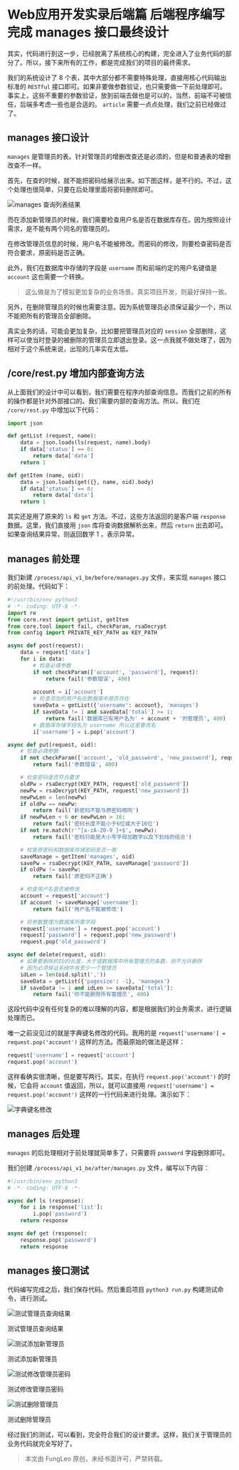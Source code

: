 # Web应用开发实录后端篇 后端程序编写 完成 manages 接口最终设计

其实，代码进行到这一步，已经脱离了系统核心的构建，完全进入了业务代码的部分了。所以，接下来所有的工作，都是完成我们的项目的最终需求。

我们的系统设计了 8 个表，其中大部分都不需要特殊处理，直接用核心代码输出标准的 `RESTful` 接口即可。如果非要做参数验证，也只需要做一下前处理即可。事实上，这些不重要的参数验证，放到前端去做也是可以的，当然，前端不可被信任，后端多考虑一些也是合适的。 `article` 需要一点点处理，我们之前已经做过了。

## manages 接口设计

`manages` 是管理员的表。针对管理员的增删改查还是必须的，但是和普通表的增删改查不一样。

首先，在查的时候，就不能把密码给展示出来。如下图这样，是不行的。不过，这个处理也很简单，只要在后处理里面将密码删除即可。

![manages 查询列表结果](https://raw.githubusercontent.com/fengcms/articles/master/image/af/55b3f2e3852d23ec06f1138b47e9e6.jpg)

而在添加新管理员的时候，我们需要检查用户名是否在数据库存在。因为按照设计需求，是不能有两个同名的管理员的。

在修改管理员信息的时候，用户名不能被修改。而密码的修改，则要检查密码是否符合要求，原密码是否正确。

此外，我们在数据库中存储的字段是 `username` 而和前端约定的用户名键值是 `account` 这也需要一个转换。

> 这么做是为了模拟更加复杂的业务场景。真实项目开发，则最好保持一致。

另外，在删除管理员的时候也需要注意。因为系统管理员必须保证最少一个，所以不能把所有的管理员全部删除。

真实业务的话，可能会更加复杂，比如要把管理员对应的 `session` 全部删除，这样可以使当时登录的被删除的管理员立即退出登录。这一点我就不做处理了，因为相对于这个系统来说，出现的几率实在太低。

## /core/rest.py 增加内部查询方法

从上面我们的设计中可以看到，我们需要在程序内部查询信息。而我们之前的所有的操作都是针对外部接口的。我们需要内部的查询方法。所以，我们在 `/core/rest.py` 中增加以下代码：

```python
import json

def getList (request, name):
    data = json.loads(ls(request, name).body)
    if data['status'] == 0:
        return data['data']
    return 1

def getItem (name, oid):
    data = json.loads(get({}, name, oid).body)
    if data['status'] == 0:
        return data['data']
    return 1
```

其实还是用了原来的 `ls` 和 `get` 方法。不过，这些方法返回的是客户端 `response` 数据。这里，我们直接用 `json` 库将查询数据解析出来，然后 `return` 出去即可。如果查询结果异常，则返回数字 1 ，表示异常。

## manages 前处理

我们新建 `/process/api_v1_be/before/manages.py` 文件，来实现 `manages` 接口的前处理。代码如下：

```python
#!/usr/bin/env python3
# -*- coding: UTF-8 -*-
import re
from core.rest import getList, getItem
from core.tool import fail, checkParam, rsaDecrypt
from config import PRIVATE_KEY_PATH as KEY_PATH

async def post(request):
    data = request['data']
    for i in data:
        # 检查必填参数
        if not checkParam(['account', 'password'], request):
            return fail('参数错误', 400)
        
        account = i['account']
        # 检查添加的用户名在数据库中是否存在
        saveData = getList({'username': account}, 'manages')
        if saveData != 1 and saveData['total'] >= 1:
            return fail('数据库已有用户名为' + account + '的管理员', 400)
        # 数据库存储字段名为 username 所以这里要改名
        i['username'] = i.pop('account')

async def put(request, oid):
    # 检查必填参数
    if not checkParam(['account', 'old_password', 'new_password'], request):
        return fail('参数错误', 400)

    # 检查密码是否符合要求
    oldPw = rsaDecrypt(KEY_PATH, request['old_password'])
    newPw = rsaDecrypt(KEY_PATH, request['new_password'])
    newPwLen = len(newPw)
    if oldPw == newPw:
        return fail('新密码不能与原密码相同')
    if newPwLen < 6 or newPwLen > 16:
        return fail('密码长度不能小于6位或大于16位')
    if not re.match(r'^[a-zA-Z0-9_]+$', newPw):
        return fail('密码只能是大小写字母加数字以及下划线的组合')

    # 检查原密码和数据库存储密码是否一致
    saveManage = getItem('manages', oid)
    savePw = rsaDecrypt(KEY_PATH, saveManage['password'])
    if oldPw != savePw:
        return fail('原密码不正确')

    # 检查用户名是否被修改
    account = request['account']
    if account != saveManage['username']:
        return fail('用户名不能被修改')

    # 将参数整理为数据库所需字段
    request['username'] = request.pop('account')
    request['password'] = request.pop('new_password')
    request.pop('old_password')

async def delete(request, oid):
    # 如果要删除的ID的长度，大于或数据库中所有管理员的条数，则不允许删除
    # 因为必须保证系统中有至少一个管理员
    idLen = len(oid.split(','))
    saveData = getList({'pagesize': -1}, 'manages')
    if saveData != 1 and idLen >= saveData['total']:
        return fail('你不能删除所有管理员', 400)
```

这段代码中没有任何复杂的难以理解的内容，都是根据我们的业务需求，进行逻辑处理而已。

唯一之前没见过的就是字典键名修改的代码。我用的是 `request['username'] = request.pop('account')` 这样的方法。而最原始的做法是这样：

```python
request['username'] = request['account']
request.pop('account')
```

这样看确实很清晰，但是要写两行。其实，在执行 `request.pop('account')` 的时候，它会将 `account` 值返回，所以，就可以直接用 `request['username'] = request.pop('account')` 这样的一行代码来进行处理。演示如下：

![字典键名修改](https://raw.githubusercontent.com/fengcms/articles/master/image/5a/d6855881bd5b9ff8d06cade6380fe1.jpg)

## manages 后处理

`manages` 的后处理相对于前处理就简单多了，只需要将 `password` 字段删除即可。

我们创建 `/process/api_v1_be/after/manages.py` 文件，编写以下内容：

```python
#!/usr/bin/env python3
# -*- coding: UTF-8 -*-

async def ls (response):
    for i in response['list']:
        i.pop('password')
    return response

async def get (response):
    response.pop('password')
    return response
```

## manages 接口测试

代码编写完成之后，我们保存代码。然后重启项目 `python3 run.py` 构建测试命令，进行测试。

![测试管理员查询结果](https://raw.githubusercontent.com/fengcms/articles/master/image/53/3ad49ea30b84078e78c15832b20895.jpg)

测试管理员查询结果

![测试添加新管理员](https://raw.githubusercontent.com/fengcms/articles/master/image/a5/2de054faa2fb6f4d64247dc0b9f8b3.jpg)

测试添加新管理员

![测试修改管理员密码](https://raw.githubusercontent.com/fengcms/articles/master/image/c0/cb736207ce990aa806427cd1b5d9c3.jpg)

测试修改管理员密码

![测试删除管理员](https://raw.githubusercontent.com/fengcms/articles/master/image/eb/496b9f1cf956a69efe7d70abae00d7.jpg)

测试删除管理员

经过我们的测试，可以看到，完全符合我们的设计要求。这样，我们关于管理员的业务代码就完全写好了。

> 本文由 FungLeo 原创，未经书面许可，严禁转载。

